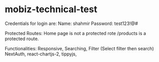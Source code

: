 # mobiz-technical-test
Credentials for login are:
Name:
shahmir
Password:
test123!@#

Protected Routes:
Home page is not a protected rote
/products is a protected route.

Functionalities:
Responsive,
Searching,
Filter (Select filter then search)
NextAuth,
react-chartjs-2,
tippyjs,
